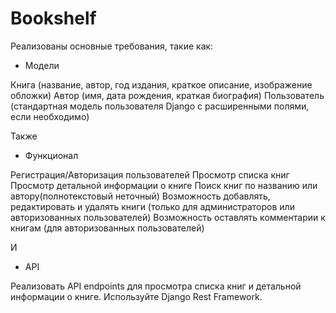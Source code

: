 # Bookshelf

Реализованы основные требования, такие как:

- Модели

Книга (название, автор, год издания, краткое описание, изображение обложки)
Автор (имя, дата рождения, краткая биография)
Пользователь (стандартная модель пользователя Django с расширенными полями, если необходимо)

Также
- Функционал

Регистрация/Авторизация пользователей
Просмотр списка книг
Просмотр детальной информации о книге
Поиск книг по названию или автору(полнотекстовый неточный)
Возможность добавлять, редактировать и удалять книги (только для администраторов или авторизованных пользователей)
Возможность оставлять комментарии к книгам (для авторизованных пользователей)

И
- API

Реализовать API endpoints для просмотра списка книг и детальной информации о книге. Используйте Django Rest Framework.
